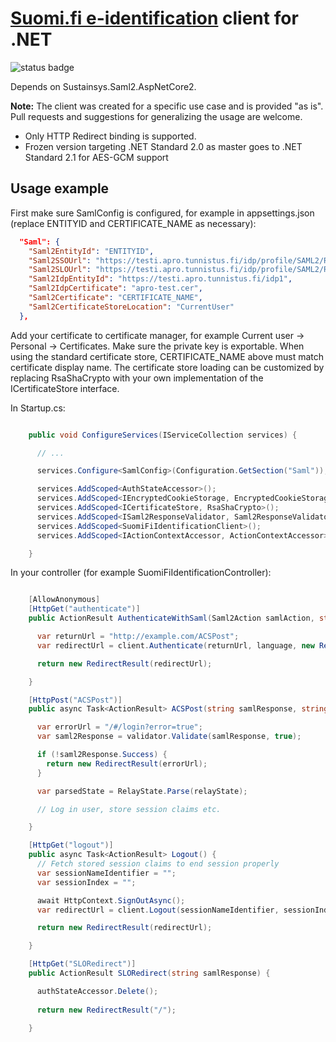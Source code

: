 ﻿# [Suomi.fi e-identification](https://esuomi.fi/suomi-fi-services/suomi-fi-e-identification/?lang=en) client for .NET

![status badge](https://innofactor-agile.visualstudio.com/_apis/public/build/definitions/8f49bcda-8276-4721-8f2e-aa1f54924edf/16/badge)

Depends on Sustainsys.Saml2.AspNetCore2.

**Note:**
The client was created for a specific use case and is provided "as is". Pull requests and suggestions for generalizing the usage are welcome.

* Only HTTP Redirect binding is supported. 
* Frozen version targeting .NET Standard 2.0 as master goes to .NET Standard 2.1 for AES-GCM support

## Usage example 

First make sure SamlConfig is configured, for example in appsettings.json (replace ENTITYID and CERTIFICATE_NAME as necessary):

```json
  "Saml": {
    "Saml2EntityId": "ENTITYID",
    "Saml2SSOUrl": "https://testi.apro.tunnistus.fi/idp/profile/SAML2/Redirect/SSO",
    "Saml2SLOUrl": "https://testi.apro.tunnistus.fi/idp/profile/SAML2/Redirect/SLO",
    "Saml2IdpEntityId": "https://testi.apro.tunnistus.fi/idp1",
    "Saml2IdpCertificate": "apro-test.cer",
    "Saml2Certificate": "CERTIFICATE_NAME",
    "Saml2CertificateStoreLocation": "CurrentUser"
  },
```

Add your certificate to certificate manager, for example Current user -> Personal -> Certificates. 
Make sure the private key is exportable. When using the standard certificate store, 
CERTIFICATE_NAME above must match certificate display name. The certificate store loading can be customized by
replacing RsaShaCrypto with your own implementation of the ICertificateStore interface.

In Startup.cs:

```csharp

    public void ConfigureServices(IServiceCollection services) {

      // ...

      services.Configure<SamlConfig>(Configuration.GetSection("Saml"));

      services.AddScoped<AuthStateAccessor>();
      services.AddScoped<IEncryptedCookieStorage, EncryptedCookieStorage>();
      services.AddScoped<ICertificateStore, RsaShaCrypto>();
      services.AddScoped<ISaml2ResponseValidator, Saml2ResponseValidator>();
      services.AddScoped<SuomiFiIdentificationClient>();
      services.AddScoped<IActionContextAccessor, ActionContextAccessor>();

    }

```

In your controller (for example SuomiFiIdentificationController):
```csharp

    [AllowAnonymous]
    [HttpGet("authenticate")]
    public ActionResult AuthenticateWithSaml(Saml2Action samlAction, string language = "") {

      var returnUrl = "http://example.com/ACSPost";
      var redirectUrl = client.Authenticate(returnUrl, language, new RelayState(Saml2Action.Register, string.Empty, language));

      return new RedirectResult(redirectUrl);

    }

    [HttpPost("ACSPost")]
    public async Task<ActionResult> ACSPost(string samlResponse, string relayState = "") {

      var errorUrl = "/#/login?error=true";
      var saml2Response = validator.Validate(samlResponse, true);

      if (!saml2Response.Success) {
        return new RedirectResult(errorUrl);
      }

      var parsedState = RelayState.Parse(relayState);

      // Log in user, store session claims etc.

    }

    [HttpGet("logout")]
    public async Task<ActionResult> Logout() {
      // Fetch stored session claims to end session properly
      var sessionNameIdentifier = "";
      var sessionIndex = "";

      await HttpContext.SignOutAsync();
      var redirectUrl = client.Logout(sessionNameIdentifier, sessionIndex);

      return new RedirectResult(redirectUrl);

    }

    [HttpGet("SLORedirect")]
    public ActionResult SLORedirect(string samlResponse) {

      authStateAccessor.Delete();
      
      return new RedirectResult("/");

    }

```
